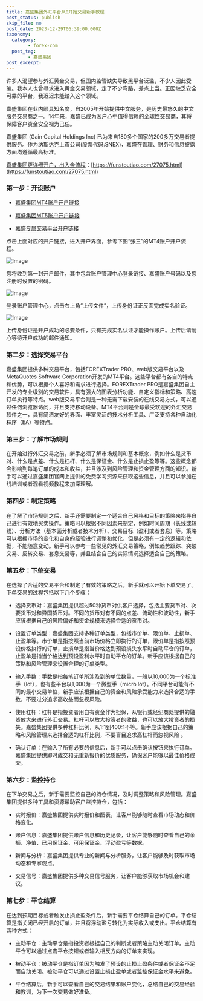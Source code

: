 ```yaml
---
title: 嘉盛集团外汇平台从0开始交易新手教程
post_status: publish
skip_file: no
post_date: 2023-12-29T06:39:00.000Z
taxonomy:
  category:
        - forex-com
  post_tag:
        - 嘉盛集团
post_excerpt: 
---
```

许多人渴望参与外汇黄金交易，但国内监管缺失导致黑平台泛滥，不少人因此受骗。我本人也曾寻求进入黄金交易领域，走了不少弯路，差点上当。正因缺乏安全可靠的平台，我迟迟未能踏入这个领域。

嘉盛集团在业内颇具知名度，自2005年开始提供中文服务，是历史最悠久的中文服务交易商之一。14年来，嘉盛已成为客户心中值得信赖的全球性交易商，其将保障客户资金安全视为己任。

嘉盛集团 (Gain Capital Holdings Inc) 已为来自180多个国家的200多万交易者提供服务。作为纳斯达克上市公司(股票代码:SNEX)，嘉盛在管理、财务和信息披露方面均遵循最高标准。

[嘉盛集团更详细开户，出入金流程](https://funstoutiao.com/27075.html)：[https://funstoutiao.com/27075.html](https://funstoutiao.com/27075.html)

### 第一步：开设账户

* [嘉盛集团MT4账户开户链接](https://s.ssgg.net/jsmt4)

* [嘉盛集团MT5账户开户链接](https://s.ssgg.net/jsmt5)

* [嘉盛专属交易平台开户链接](https://s.ssgg.net/js)

点击上面对应的开户链接，进入开户界面，参考下图“张三”的MT4账户开户流程。

![Image](https://prod-files-secure.s3.us-west-2.amazonaws.com/39ed1227-6d7d-4570-be36-9ccd4a2c4241/7a167aea-686b-400d-af59-4e18eb607a40/640.png?X-Amz-Algorithm=AWS4-HMAC-SHA256&X-Amz-Content-Sha256=UNSIGNED-PAYLOAD&X-Amz-Credential=ASIAZI2LB4667G4KYOE5%2F20250711%2Fus-west-2%2Fs3%2Faws4_request&X-Amz-Date=20250711T161309Z&X-Amz-Expires=3600&X-Amz-Security-Token=IQoJb3JpZ2luX2VjEND%2F%2F%2F%2F%2F%2F%2F%2F%2F%2FwEaCXVzLXdlc3QtMiJGMEQCIEf0oa01YP2hHTZEqmSd2KalaFC4I4x2vU1pkJCxVvOBAiAiLRdXQUXNt%2F9bVBI9b3YraSBfjF%2FQ%2FZSIrtcZymmLZyqIBAjZ%2F%2F%2F%2F%2F%2F%2F%2F%2F%2F8BEAAaDDYzNzQyMzE4MzgwNSIMKtMxdLc9VUZHYJMOKtwDkdBbL5eSn7Nq0KxVBISBOKDKbclWSmIooBplgy68wgVJ7%2BkFFsaHlpfpu1oapLocdFUpkfsgQZqaJzTl1m96k%2Bl2ttysiS2FMLujzlkKjrw8WT8UBtRruFhIXQ4ulQ3vgBmI1ocWEbrXbw8JgvQ8dbUtFFliLOBzS6WouD9SNn4eZ0itu3wcamRqDkFzHZjjxUj0EZE14Zjrx4H%2BpTqIic1dkVILdzHjXijexJ5T%2FP9tdLWXj1DanNK7PuFiY4E0fjZTnVweAuLIjuBrbNLKeJMn6rUNK9VlBrLkMj7p71JMGa%2B%2FzXNpf370FQpyzz15qjYesWAPdQ67aiOIPlnGD2Ze3IXgVfs3hZVCUt9%2F18CcxSixhqYtR%2FwXMQfVAQcn6Ewid%2BHW1XuPJfrrcg%2BMA8CtRw6Sb4nkr49Vz2FaSeTDbNST%2F%2FpLcOplY%2B9d%2FBqG8VWGEsGPCkn4uzjVd5wSxmbrllMmhGArYX1tMK%2BgTB0rfU2Ddqp%2FiU2474PPvYL8f9xluLd8rbnoNbvWYVZtd9KNnPaNMu0vxQQqrlCS0AuOfiXZhnH0kiYzlzLpyTMfptazx1OEzoN25W4iCX272Tj0qGg%2Bhc6BKbgQb%2Fn3wXqkTY0%2BKnul4sVxTEgws%2BPEwwY6pgGItYHaTb6hvUoIQdQVD1gTJn7%2F4%2BtRcjvsRoX4WomlCFZW5uT%2F90M0uhekBZ2x2%2BFWsKF6UCixaVjorr7046DQdjh8qkaF70hBi0dFbcZFPNRPI5sgyhcIkj6FbNlCXKkr0NLHYD9qm11VvQLnH501p1xA%2Be0UVyOT2I84yVT3qpVELmpiNOvElP2G2oy52GmGNfzah8ldE19SDkrJy35QzNej1C6I&X-Amz-Signature=949ef4c0bb8babc5f21363176a2a3ff0a57bb1439e38162cebbbcd6132f18e77&X-Amz-SignedHeaders=host&x-amz-checksum-mode=ENABLED&x-id=GetObject)

您将收到第一封开户邮件，其中包含账户管理中心登录链接、嘉盛账户号码以及您注册时设置的密码。

![Image](https://prod-files-secure.s3.us-west-2.amazonaws.com/39ed1227-6d7d-4570-be36-9ccd4a2c4241/eaa1c6b3-2877-4284-a0e1-530e222c27fb/image.png?X-Amz-Algorithm=AWS4-HMAC-SHA256&X-Amz-Content-Sha256=UNSIGNED-PAYLOAD&X-Amz-Credential=ASIAZI2LB4667G4KYOE5%2F20250711%2Fus-west-2%2Fs3%2Faws4_request&X-Amz-Date=20250711T161309Z&X-Amz-Expires=3600&X-Amz-Security-Token=IQoJb3JpZ2luX2VjEND%2F%2F%2F%2F%2F%2F%2F%2F%2F%2FwEaCXVzLXdlc3QtMiJGMEQCIEf0oa01YP2hHTZEqmSd2KalaFC4I4x2vU1pkJCxVvOBAiAiLRdXQUXNt%2F9bVBI9b3YraSBfjF%2FQ%2FZSIrtcZymmLZyqIBAjZ%2F%2F%2F%2F%2F%2F%2F%2F%2F%2F8BEAAaDDYzNzQyMzE4MzgwNSIMKtMxdLc9VUZHYJMOKtwDkdBbL5eSn7Nq0KxVBISBOKDKbclWSmIooBplgy68wgVJ7%2BkFFsaHlpfpu1oapLocdFUpkfsgQZqaJzTl1m96k%2Bl2ttysiS2FMLujzlkKjrw8WT8UBtRruFhIXQ4ulQ3vgBmI1ocWEbrXbw8JgvQ8dbUtFFliLOBzS6WouD9SNn4eZ0itu3wcamRqDkFzHZjjxUj0EZE14Zjrx4H%2BpTqIic1dkVILdzHjXijexJ5T%2FP9tdLWXj1DanNK7PuFiY4E0fjZTnVweAuLIjuBrbNLKeJMn6rUNK9VlBrLkMj7p71JMGa%2B%2FzXNpf370FQpyzz15qjYesWAPdQ67aiOIPlnGD2Ze3IXgVfs3hZVCUt9%2F18CcxSixhqYtR%2FwXMQfVAQcn6Ewid%2BHW1XuPJfrrcg%2BMA8CtRw6Sb4nkr49Vz2FaSeTDbNST%2F%2FpLcOplY%2B9d%2FBqG8VWGEsGPCkn4uzjVd5wSxmbrllMmhGArYX1tMK%2BgTB0rfU2Ddqp%2FiU2474PPvYL8f9xluLd8rbnoNbvWYVZtd9KNnPaNMu0vxQQqrlCS0AuOfiXZhnH0kiYzlzLpyTMfptazx1OEzoN25W4iCX272Tj0qGg%2Bhc6BKbgQb%2Fn3wXqkTY0%2BKnul4sVxTEgws%2BPEwwY6pgGItYHaTb6hvUoIQdQVD1gTJn7%2F4%2BtRcjvsRoX4WomlCFZW5uT%2F90M0uhekBZ2x2%2BFWsKF6UCixaVjorr7046DQdjh8qkaF70hBi0dFbcZFPNRPI5sgyhcIkj6FbNlCXKkr0NLHYD9qm11VvQLnH501p1xA%2Be0UVyOT2I84yVT3qpVELmpiNOvElP2G2oy52GmGNfzah8ldE19SDkrJy35QzNej1C6I&X-Amz-Signature=b3988bcd19df191e2bc0cd825b8e6965e55b0b72928f940c02114e63c1564392&X-Amz-SignedHeaders=host&x-amz-checksum-mode=ENABLED&x-id=GetObject)

登录账户管理中心，点击右上角“上传文件”，上传身份证正反面完成实名验证。

![Image](https://prod-files-secure.s3.us-west-2.amazonaws.com/39ed1227-6d7d-4570-be36-9ccd4a2c4241/54090639-09fc-46b4-a135-e0289f707147/image.png?X-Amz-Algorithm=AWS4-HMAC-SHA256&X-Amz-Content-Sha256=UNSIGNED-PAYLOAD&X-Amz-Credential=ASIAZI2LB4667G4KYOE5%2F20250711%2Fus-west-2%2Fs3%2Faws4_request&X-Amz-Date=20250711T161309Z&X-Amz-Expires=3600&X-Amz-Security-Token=IQoJb3JpZ2luX2VjEND%2F%2F%2F%2F%2F%2F%2F%2F%2F%2FwEaCXVzLXdlc3QtMiJGMEQCIEf0oa01YP2hHTZEqmSd2KalaFC4I4x2vU1pkJCxVvOBAiAiLRdXQUXNt%2F9bVBI9b3YraSBfjF%2FQ%2FZSIrtcZymmLZyqIBAjZ%2F%2F%2F%2F%2F%2F%2F%2F%2F%2F8BEAAaDDYzNzQyMzE4MzgwNSIMKtMxdLc9VUZHYJMOKtwDkdBbL5eSn7Nq0KxVBISBOKDKbclWSmIooBplgy68wgVJ7%2BkFFsaHlpfpu1oapLocdFUpkfsgQZqaJzTl1m96k%2Bl2ttysiS2FMLujzlkKjrw8WT8UBtRruFhIXQ4ulQ3vgBmI1ocWEbrXbw8JgvQ8dbUtFFliLOBzS6WouD9SNn4eZ0itu3wcamRqDkFzHZjjxUj0EZE14Zjrx4H%2BpTqIic1dkVILdzHjXijexJ5T%2FP9tdLWXj1DanNK7PuFiY4E0fjZTnVweAuLIjuBrbNLKeJMn6rUNK9VlBrLkMj7p71JMGa%2B%2FzXNpf370FQpyzz15qjYesWAPdQ67aiOIPlnGD2Ze3IXgVfs3hZVCUt9%2F18CcxSixhqYtR%2FwXMQfVAQcn6Ewid%2BHW1XuPJfrrcg%2BMA8CtRw6Sb4nkr49Vz2FaSeTDbNST%2F%2FpLcOplY%2B9d%2FBqG8VWGEsGPCkn4uzjVd5wSxmbrllMmhGArYX1tMK%2BgTB0rfU2Ddqp%2FiU2474PPvYL8f9xluLd8rbnoNbvWYVZtd9KNnPaNMu0vxQQqrlCS0AuOfiXZhnH0kiYzlzLpyTMfptazx1OEzoN25W4iCX272Tj0qGg%2Bhc6BKbgQb%2Fn3wXqkTY0%2BKnul4sVxTEgws%2BPEwwY6pgGItYHaTb6hvUoIQdQVD1gTJn7%2F4%2BtRcjvsRoX4WomlCFZW5uT%2F90M0uhekBZ2x2%2BFWsKF6UCixaVjorr7046DQdjh8qkaF70hBi0dFbcZFPNRPI5sgyhcIkj6FbNlCXKkr0NLHYD9qm11VvQLnH501p1xA%2Be0UVyOT2I84yVT3qpVELmpiNOvElP2G2oy52GmGNfzah8ldE19SDkrJy35QzNej1C6I&X-Amz-Signature=3d372b2b44bfdea3eb0aef60f0d7f73d13955157b6a21c83eae1a12bca30e503&X-Amz-SignedHeaders=host&x-amz-checksum-mode=ENABLED&x-id=GetObject)

上传身份证是开户成功的必要条件，只有完成实名认证才能操作账户。上传后请耐心等待开户成功的邮件通知。

### 第二步：选择交易平台

嘉盛集团提供多种交易平台，包括FOREXTrader PRO、web版交易平台以及MetaQuotes Software Corporation开发的MT4平台。这些平台都有各自的特点和优势，可以根据个人喜好和需求进行选择。FOREXTrader PRO是嘉盛集团自主开发的专业级别的交易软件，具有强大的图表分析功能、自定义指标和策略、高速订单执行等特点。web版交易平台则是一种无需下载安装的在线交易方式，可以通过任何浏览器访问，并且支持移动设备。MT4平台则是全球最受欢迎的外汇交易软件之一，具有简洁友好的界面、丰富灵活的技术分析工具、广泛支持各种自动化程序（EA）等特点。

### 第三步：了解市场规则

在开始进行外汇交易之前，新手必须了解市场规则和基本概念，例如什么是货币对、什么是点差、什么是杠杆、什么是保证金、什么是止损止盈等等。这些概念都会影响到每笔订单的成本和收益，并且涉及到风险管理和资金管理方面的知识。新手可以通过嘉盛集团官网上提供的免费学习资源来获取这些信息，并且可以参加在线培训或者观看视频教程来加深理解。

### 第四步：制定策略

在了解了市场规则之后，新手还需要制定一个适合自己风格和目标的策略来指导自己进行有效地买卖操作。策略可以根据不同因素来制定，例如时间周期（长线或短线）、分析方法（基本面分析或者技术分析）、交易目标（盈利或者套息）等。策略可以根据市场的变化和自身的经验进行调整和优化，但是必须有一定的逻辑和依据，不能随意变动。新手可以参考一些常见的外汇交易策略，例如趋势跟踪、突破交易、反转交易、套息交易等，并且结合自己的实际情况选择适合自己的策略。

### 第五步：下单交易

在选择了合适的交易平台和制定了有效的策略之后，新手就可以开始下单交易了。下单交易的过程包括以下几个步骤：

* 选择货币对：嘉盛集团提供超过50种货币对供客户选择，包括主要货币对、次要货币对和异国货币对。不同的货币对有不同的点差、流动性和波动性，新手应该根据自己的风险偏好和资金规模来选择合适的货币对。

* 设置订单类型：嘉盛集团支持多种订单类型，包括市价单、限价单、止损单、止盈单等。市价单是指按照当前市场价格立即执行的订单，限价单是指按照预设价格执行的订单，止损单是指当价格达到预设损失水平时自动平仓的订单，止盈单是指当价格达到预设盈利水平时自动平仓的订单。新手应该根据自己的策略和风险管理来设置合理的订单类型。

* 输入手数：手数是指每笔订单所涉及到的单位数量，一般以10,000为一个标准手（lot），也有些平台以1,000为一个微型手（micro lot）。不同平台可能有不同的最小交易单位，新手应该根据自己的资金和风险承受能力来选择合适的手数，不要过分追求高收益而忽视风险。

* 使用杠杆：杠杆是指投资者用自有资金作为担保，从银行或经纪商处提供的融资放大来进行外汇交易。杠杆可以放大投资者的收益，也可以放大投资者的损失。嘉盛集团提供多种杠杆比例，从1:1到400:1不等。新手应该根据自己的策略和风险管理来选择合适的杠杆比例，不要盲目追求高杠杆而忽视风险 。

* 确认订单：在输入了所有必要的信息后，新手可以点击确认按钮来执行订单。嘉盛集团提供即时成交和无重新报价的优质服务，确保客户能够以最佳价格成交。

### 第六步：监控持仓

在下单交易之后，新手需要监控自己的持仓情况，及时调整策略和风险管理。嘉盛集团提供多种工具和资源帮助客户监控持仓，包括：

* 实时报价：嘉盛集团提供实时报价和图表，让客户能够随时查看市场动态和价格变化。

* 账户信息：嘉盛集团提供账户信息和历史记录，让客户能够随时查看自己的余额、净值、已用保证金、可用保证金、浮动盈亏等数据。

* 新闻与分析：嘉盛集团提供专业的新闻与分析服务，让客户能够及时获取市场动态和专家观点。

* 交易信号：嘉盛集团提供多种交易信号服务，让客户能够获取市场机会和建议。

### 第七步：平仓结算

在达到预期目标或者触发止损止盈条件后，新手需要平仓结算自己的订单。平仓结算是指关闭已经开启的订单，并且将浮动盈亏转化为实际收入或支出。平仓结算有两种方式：

* 主动平仓：主动平仓是指投资者根据自己的判断或者策略主动关闭订单。主动平仓可以通过点击平仓按钮或者输入相反方向的订单来实现。

* 被动平仓：被动平仓是指订单因为触发了预设的止损止盈条件或者保证金不足而自动关闭。被动平仓可以通过设置止损止盈单或者监控保证金水平来避免。

* 平仓结算后，新手可以查看自己的交易结果和账户变化，总结自己的交易经验和教训，为下一次交易做好准备。